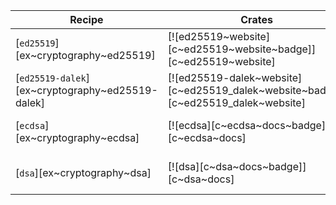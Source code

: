 | Recipe | Crates | Categories |
|--------|--------|------------|
| [`ed25519`][ex~cryptography~ed25519] | [![ed25519~website][c~ed25519~website~badge]][c~ed25519~website] | [![cat~cryptography][cat~cryptography~badge]][cat~cryptography] |
| [`ed25519-dalek`][ex~cryptography~ed25519-dalek] | [![ed25519-dalek~website][c~ed25519_dalek~website~badge]][c~ed25519_dalek~website] | [![cat~cryptography][cat~cryptography~badge]][cat~cryptography] |
| [`ecdsa`][ex~cryptography~ecdsa] | [![ecdsa][c~ecdsa~docs~badge]][c~ecdsa~docs] | [![cat~cryptography][cat~cryptography~badge]][cat~cryptography] |
| [`dsa`][ex~cryptography~dsa] | [![dsa][c~dsa~docs~badge]][c~dsa~docs] | [![cat~cryptography][cat~cryptography~badge]][cat~cryptography] |
